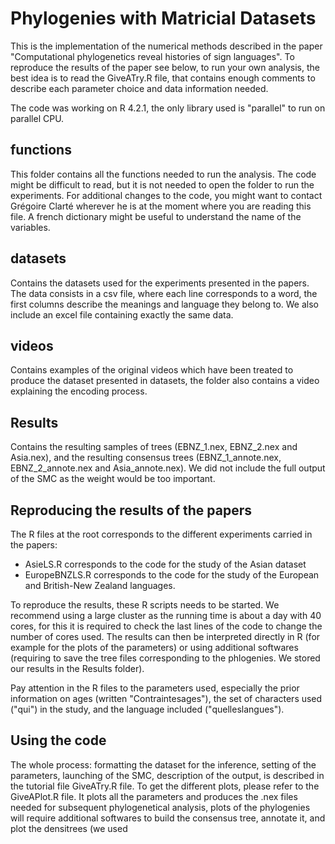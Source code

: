 # Phylogenies with Matricial Datasets

This is the implementation of the numerical methods described in the paper "Computational phylogenetics reveal histories of sign languages". To reproduce the results of the paper see below, to run your own analysis, the best idea is to read the GiveATry.R file, that contains enough comments to describe each parameter choice and data information needed.

The code was working on R 4.2.1, the only library used is "parallel" to run on parallel CPU.

## functions

This folder contains all the functions needed to run the analysis. The code might be difficult to read, but it is not needed to open the folder to run the experiments. For additional changes to the code, you might want to contact Grégoire Clarté wherever he is at the moment where you are reading this file. A french dictionary might be useful to understand the name of the variables.

## datasets

Contains the datasets used for the experiments presented in the papers. The data consists in a csv file, where each line corresponds to a word, the first columns describe the meanings and language they belong to. We also include an excel file containing exactly the same data.

## videos

Contains examples of the original videos which have been treated to produce the dataset presented in datasets, the folder also contains a video explaining the encoding process.

## Results

Contains the resulting samples of trees (EBNZ_1.nex, EBNZ_2.nex and Asia.nex), and the resulting consensus trees (EBNZ_1_annote.nex, EBNZ_2_annote.nex and Asia_annote.nex). We did not include the full output of the SMC as the weight would be too important.

## Reproducing the results of the papers

The R files at the root corresponds to the different experiments carried in the papers:
- AsieLS.R corresponds to the code for the study of the Asian dataset
- EuropeBNZLS.R corresponds to the code for the study of the European and British-New Zealand languages.


To reproduce the results, these R scripts needs to be started. We recommend using a large cluster as the running time is about a day with 40 cores, for this it is required to check the last lines of the code to change the number of cores used. The results can then be interpreted directly in R (for example for the plots of the parameters) or using additional softwares (requiring to save the tree files corresponding to the phlogenies. We stored our results in the Results folder).

Pay attention in the R files to the parameters used, especially the prior information on ages (written "Contraintesages"), the set of characters used ("qui") in the study, and the language included ("quelleslangues").

## Using the code

The whole process: formatting the dataset for the inference, setting of the parameters, launching of the SMC, description of the output, is described in the tutorial file GiveATry.R file. 
To get the different plots, please refer to the GiveAPlot.R file. It plots all the parameters and produces the .nex files needed for subsequent phylogenetical analysis, plots of the phylogenies will require additional softwares to build the consensus tree, annotate it, and plot the densitrees (we used
